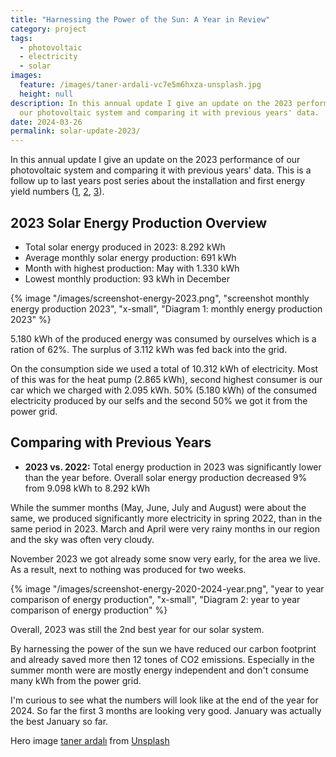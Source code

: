 ```yaml
---
title: "Harnessing the Power of the Sun: A Year in Review"
category: project
tags:
  - photovoltaic
  - electricity
  - solar
images:
  feature: /images/taner-ardali-vc7e5m6hxza-unsplash.jpg
  height: null
description: In this annual update I give an update on the 2023 performance of
  our photovoltaic system and comparing it with previous years' data.
date: 2024-03-26
permalink: solar-update-2023/
---
```

In this annual update I give an update on the 2023 performance of our photovoltaic system and comparing it with previous years' data. This is a follow up to last years post series about the installation and first energy yield numbers ([1](/our-own-electricity-1/), [2](/our-own-electricity-2/), [3](/our-own-electricity-3/)).

## 2023 Solar Energy Production Overview

* Total solar energy produced in 2023: 8.292 kWh
* Average monthly solar energy production: 691 kWh
* Month with highest production: May with 1.330 kWh
* Lowest monthly production: 93 kWh in December

{% image "/images/screenshot-energy-2023.png", "screenshot monthly energy production 2023", "x-small", "Diagram 1: monthly energy production 2023" %}

5.180 kWh of the produced energy was consumed by ourselves which is a ration of 62%. The surplus of 3.112 kWh was fed back into the grid.

On the consumption side we used a total of 10.312 kWh of electricity. Most of this was for the heat pump (2.865 kWh), second highest consumer is our car which we charged with 2.095 kWh. 50% (5.180 kWh) of the consumed electricity produced by our selfs and the second 50% we got it from the power grid.

## Comparing with Previous Years

* **2023 vs. 2022:** Total energy production in 2023 was significantly lower than the year before. Overall solar energy production decreased 9% from 9.098 kWh to 8.292 kWh

While the summer months (May, June, July and August) were about the same, we produced significantly more electricity in spring 2022, than in the same period in 2023. March and April were very rainy months in our region and the sky was often very cloudy. 

November 2023 we got already some snow very early, for the area we live. As a result, next to nothing was produced for two weeks.

{% image "/images/screenshot-energy-2020-2024-year.png", "year to year comparison of energy production", "x-small", "Diagram 2: year to year comparison of energy production" %}

Overall, 2023 was still the 2nd best year for our solar system.

By harnessing the power of the sun we have reduced our carbon footprint and already saved more then 12 tones of CO2 emissions. Especially in the summer month were are mostly energy independent and don't consume many kWh from the power grid.

I'm curious to see what the numbers will look like at the end of the year for 2024. So far the first 3 months are looking very good. January was actually the best January so far.

Hero image [taner ardalı](https://unsplash.com/de/@tanerardali) from [Unsplash](https://unsplash.com/de/fotos/blaues-kabelgebundenes-elektronisches-gerat-auf-weiss-gestrichener-wand-montiert-vc7e5M6HXzA)